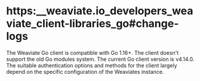 # https:\_\_weaviate.io_developers_weaviate_client-libraries_go#change-logs

The Weaviate Go client is compatible with Go 1.16+. The client doesn't support the old Go modules system. The current Go client version is v4.14.0. The suitable authentication options and methods for the client largely depend on the specific configuration of the Weaviates instance.
